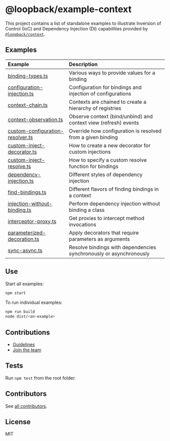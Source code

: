 # @loopback/example-context

This project contains a list of standalone examples to illustrate Inversion of
Control (IoC) and Dependency Injection (DI) capabilities provided by
[`@loopback/context`](https://github.com/strongloop/loopback-next/blob/master/packages/context).

## Examples

| Example                                                                                                                                           | Description                                                        |
| :------------------------------------------------------------------------------------------------------------------------------------------------ | :----------------------------------------------------------------- |
| [binding-types.ts](https://github.com/strongloop/loopback-next/blob/master/examples/context/src/binding-types.ts)                                 | Various ways to provide values for a binding                       |
| [configuration-injection.ts](https://github.com/strongloop/loopback-next/blob/master/examples/context/src/configuration-injection.ts)             | Configuration for bindings and injection of configurations         |
| [context-chain.ts](https://github.com/strongloop/loopback-next/blob/master/examples/context/src/context-chain.ts)                                 | Contexts are chained to create a hierarchy of registries           |
| [context-observation.ts](https://github.com/strongloop/loopback-next/blob/master/examples/context/src/context-observation.ts)                     | Observe context (bind/unbind) and context view (refresh) events    |
| [custom-configuration-resolver.ts](https://github.com/strongloop/loopback-next/blob/master/examples/context/src/custom-configuration-resolver.ts) | Override how configuration is resolved from a given binding        |
| [custom-inject-decorator.ts](https://github.com/strongloop/loopback-next/blob/master/examples/context/src/custom-inject-decorator.ts)             | How to create a new decorator for custom injections                |
| [custom-inject-resolve.ts](https://github.com/strongloop/loopback-next/blob/master/examples/context/src/custom-inject-resolve.ts)                 | How to specify a custom resolve function for bindings              |
| [dependency-injection.ts](https://github.com/strongloop/loopback-next/blob/master/examples/context/src/dependency-injection.ts)                   | Different styles of dependency injection                           |
| [find-bindings.ts](https://github.com/strongloop/loopback-next/blob/master/examples/context/src/find-bindings.ts)                                 | Different flavors of finding bindings in a context                 |
| [injection-without-binding.ts](https://github.com/strongloop/loopback-next/blob/master/examples/context/src/injection-without-binding.ts)         | Perform dependency injection without binding a class               |
| [interceptor-proxy.ts](https://github.com/strongloop/loopback-next/blob/master/examples/context/src/interceptor-proxy.ts)                         | Get proxies to intercept method invocations                        |
| [parameterized-decoration.ts](https://github.com/strongloop/loopback-next/blob/master/examples/context/src/parameterized-decoration.ts)           | Apply decorators that require parameters as arguments              |
| [sync-async.ts](https://github.com/strongloop/loopback-next/blob/master/examples/context/src/sync-async.ts)                                       | Resolve bindings with dependencies synchronously or asynchronously |

## Use

Start all examples:

```sh
npm start
```

To run individual examples:

```sh
npm run build
node dist/<an-example>
```

## Contributions

- [Guidelines](https://github.com/strongloop/loopback-next/blob/master/docs/CONTRIBUTING.md)
- [Join the team](https://github.com/strongloop/loopback-next/issues/110)

## Tests

Run `npm test` from the root folder.

## Contributors

See
[all contributors](https://github.com/strongloop/loopback-next/graphs/contributors).

## License

MIT
